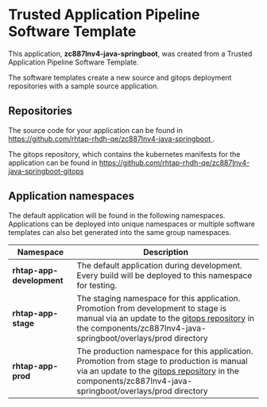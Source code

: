 # Trusted Application Pipeline Software Template

This application, **zc887lnv4-java-springboot**, was created from a Trusted Application Pipeline Software Template.

The software templates create a new source and gitops deployment repositories with a sample source application. 

## Repositories

The source code for your application can be found in [https://github.com/rhtap-rhdh-qe/zc887lnv4-java-springboot ](https://github.com/rhtap-rhdh-qe/zc887lnv4-java-springboot ).
 
The gitops repository, which contains the kubernetes manifests for the application can be found in 
[https://github.com/rhtap-rhdh-qe/zc887lnv4-java-springboot-gitops ](https://github.com/rhtap-rhdh-qe/zc887lnv4-java-springboot-gitops ) 

## Application namespaces 

The default application will be found in the following namespaces. Applications can be deployed into unique namespaces or multiple software templates can also bet generated into the same group namespaces.  

|  Namespace   |  Description   |  
| -------- | -------- |   
| **rhtap-app-development** | The default application during development. Every build will be deployed to this namespace for testing. | 
| **rhtap-app-stage** | The staging namespace for this application. Promotion from development to stage is manual via an update to the [gitops repository](https://github.com/rhtap-rhdh-qe/zc887lnv4-java-springboot-gitops ) in the components/zc887lnv4-java-springboot/overlays/prod directory |  
| **rhtap-app-prod** | The production namespace for this application. Promotion from stage to production is manual via an update to the [gitops repository](https://github.com/rhtap-rhdh-qe/zc887lnv4-java-springboot-gitops ) in the components/zc887lnv4-java-springboot/overlays/prod directory | 